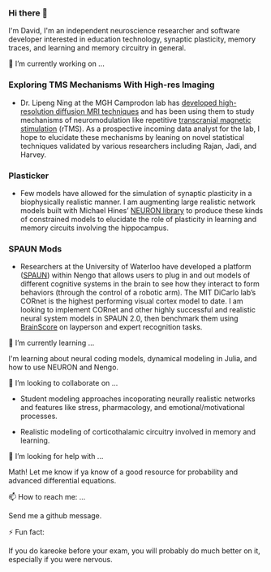 ### Hi there 👋

<!--
**davidcas9/davidcas9** is a ✨ _special_ ✨ repository because its `README.md` (this file) appears on your GitHub profile.

Here are some ideas to get you started:

- 🔭 I’m currently working on ...
- 🌱 I’m currently learning ...
- 👯 I’m looking to collaborate on ...
- 🤔 I’m looking for help with ...
- 💬 Ask me about ...
- 📫 How to reach me: ...
- 😄 Pronouns: ...
- ⚡ Fun fact: ...
-->

I'm David, I'm an independent neuroscience researcher and software developer interested in education technology, synaptic plasticity, memory traces, and learning and memory circuitry in general.

🔭 I’m currently working on ...

 ### Exploring TMS Mechanisms With High-res Imaging

* Dr. Lipeng Ning at the MGH Camprodon lab has [developed high-resolution diffusion MRI techniques](https://www.sciencedirect.com/science/article/abs/pii/S1053811915009738) and has been using them to study mechanisms of neuromodulation like repetitive [transcranial magnetic stimulation](https://www.britannica.com/science/transcranial-magnetic-stimulation) (rTMS). As a prospective incoming data analyst for the lab, I hope to elucidate these mechanisms by leaning on novel statistical techniques validated by various researchers including Rajan, Jadi, and Harvey.

### Plasticker

* Few models have allowed for the simulation of synaptic plasticity in a biophysically realistic manner. I am augmenting large realistic network models built with Michael Hines’ [NEURON library](https://www.neuron.yale.edu/neuron/) to produce these kinds of constrained models to elucidate the role of plasticity in learning and memory circuits involving the hippocampus.

### SPAUN Mods

* Researchers at the University of Waterloo have developed a platform ([SPAUN](https://xchoo.github.io/spaun2.0/)) within Nengo that allows users to plug in and out models of different cognitive systems in the brain to see how they interact to form behaviors (through the control of a robotic arm). The MIT DiCarlo lab’s CORnet is the highest performing visual cortex model to date. I am looking to implement CORnet and other highly successful and realistic neural system models in SPAUN 2.0, then benchmark them using [BrainScore](http://www.brain-score.org/) on layperson and expert recognition tasks.

🌱 I’m currently learning ...

I'm learning about neural coding models, dynamical modeling in Julia, and how to use NEURON and Nengo.

👯 I’m looking to collaborate on ...

* Student modeling approaches incoporating neurally realistic networks and features like stress, pharmacology, and emotional/motivational processes.

* Realistic modeling of corticothalamic circuitry involved in memory and learning.

🤔 I’m looking for help with ...

Math! Let me know if ya know of a good resource for probability and advanced differential equations.

📫 How to reach me: ...

Send me a github message. 

⚡ Fun fact: 

If you do kareoke before your exam, you will probably do much better on it, especially if you were nervous.
